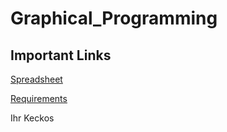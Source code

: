 # Graphical_Programming

## Important Links
[Spreadsheet](https://docs.google.com/spreadsheets/d/1CeqIHEToCErb2FADDdlFT0qnuE4hoavrG2SsdzxbBKg/edit?pli=1#gid=417476604)

[Requirements](https://dhbwstg-my.sharepoint.com/:w:/g/personal/inf21161_lehre_dhbw-stuttgart_de/EeHbvuQ1fRNBkNf-b9o-No4Bp6tg_ln3mqE3YuXfuDQTLg?rtime=IXZRqms33Eg)

Ihr Keckos
